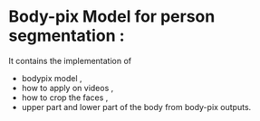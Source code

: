 
# Body-pix Model for person segmentation :

It contains the implementation of 
* bodypix model , 
* how to apply on videos , 
* how to crop the faces , 
* upper part and lower part of the body from body-pix outputs. 



